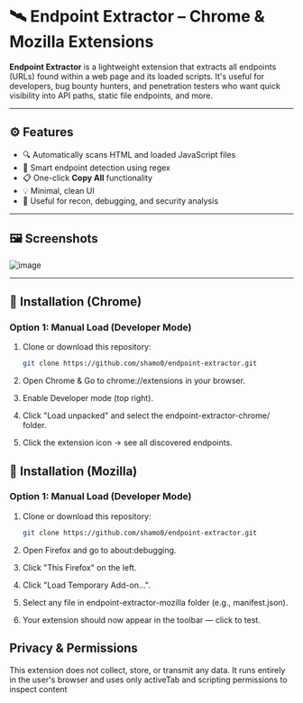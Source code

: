 # 🛰️ Endpoint Extractor – Chrome & Mozilla Extensions

**Endpoint Extractor** is a lightweight extension that extracts all endpoints (URLs) found within a web page and its loaded scripts. It's useful for developers, bug bounty hunters, and penetration testers who want quick visibility into API paths, static file endpoints, and more.

---

## ⚙️ Features

- 🔍 Automatically scans HTML and loaded JavaScript files
- 🧠 Smart endpoint detection using regex
- 📋 One-click **Copy All** functionality
- 💡 Minimal, clean UI
- 🧪 Useful for recon, debugging, and security analysis

---

## 🖼️ Screenshots

![image](https://github.com/user-attachments/assets/8665f91d-0ef5-4173-919b-83292b5bf64b)


---

## 🚀 Installation (Chrome)

### Option 1: Manual Load (Developer Mode)

1. Clone or download this repository:
   ```bash
   git clone https://github.com/shamo0/endpoint-extractor.git
   ```

2. Open Chrome & Go to chrome://extensions in your browser.

3. Enable Developer mode (top right).

4. Click "Load unpacked" and select the endpoint-extractor-chrome/ folder.

5. Click the extension icon → see all discovered endpoints.

## 🚀 Installation (Mozilla)

### Option 1: Manual Load (Developer Mode)

1. Clone or download this repository:
   ```bash
   git clone https://github.com/shamo0/endpoint-extractor.git
   ```

2. Open Firefox and go to about:debugging.

3. Click "This Firefox" on the left.

4. Click "Load Temporary Add-on…".

5. Select any file in endpoint-extractor-mozilla folder (e.g., manifest.json).

6. Your extension should now appear in the toolbar — click to test.

   
## Privacy & Permissions
This extension does not collect, store, or transmit any data. It runs entirely in the user's browser and uses only activeTab and scripting permissions to inspect content
